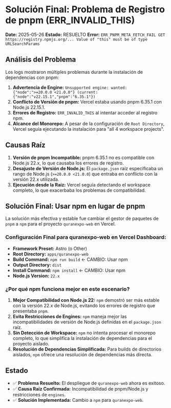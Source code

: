 # Solución Final: Problema de Registro de pnpm (ERR_INVALID_THIS)
 
 **Date:** 2025-05-26
 **Estado:** RESUELTO
 **Error:** `ERR_PNPM_META_FETCH_FAIL GET https://registry.npmjs.org/... Value of "this" must be of type URLSearchParams`
 
 ## Análisis del Problema
 
 Los logs mostraron múltiples problemas durante la instalación de dependencias con pnpm:
 
 1. **Advertencia de Engine:** `Unsupported engine: wanted: {"node":">=20.0.0 <21.0.0"} (current: {"node":"v22.15.1","pnpm":"6.35.1"})`
 2. **Conflicto de Versión de pnpm:** Vercel estaba usando pnpm 6.35.1 con Node.js 22.15.1.
 3. **Errores de Registro:** `ERR_INVALID_THIS` al intentar acceder al registro npm.
 4. **Alcance del Monorepo:** A pesar de la configuración de `Root Directory`, Vercel seguía ejecutando la instalación para "all 4 workspace projects".
 
 ## Causas Raíz
 
 1. **Versión de pnpm Incompatible:** pnpm 6.35.1 no es compatible con Node.js 22.x, lo que causaba los errores de registro.
 2. **Desajuste de Versión de Node.js:** El `package.json` raíz especificaba un rango de Node.js (`>=20.0.0 <21.0.0`) que entraba en conflicto con la versión 22.x utilizada.
 3. **Ejecución desde la Raíz:** Vercel seguía detectando el workspace completo, lo que exacerbaba los problemas de compatibilidad.
 
 ## Solución Final: Usar npm en lugar de pnpm
 
 La solución más efectiva y estable fue cambiar el gestor de paquetes de `pnpm` a `npm` para el proyecto `quranexpo-web` en Vercel.
 
 ### Configuración Final para quranexpo-web en Vercel Dashboard:
 
 - **Framework Preset:** Astro (o Other)
 - **Root Directory:** `apps/quranexpo-web`
 - **Build Command:** `npm run build` ← CAMBIO: Usar npm
 - **Output Directory:** `dist`
 - **Install Command:** `npm install` ← CAMBIO: Usar npm
 - **Node.js Version:** `22.x`
 
 ### ¿Por qué npm funciona mejor en este escenario?
 
 1. **Mejor Compatibilidad con Node.js 22:** `npm` demostró ser más estable con la versión 22.x de Node.js, evitando los errores de registro que presentaba `pnpm`.
 2. **Evita Restricciones de Engines:** `npm` maneja mejor las incompatibilidades de versión de Node.js definidas en el `package.json` raíz.
 3. **Sin Detección de Workspace:** `npm` no intenta procesar el monorepo completo, lo que simplifica la instalación de dependencias para el proyecto aislado.
 4. **Resolución de Dependencias Simplificada:** Para builds de directorios aislados, `npm` ofrece una resolución de dependencias más directa.
 
 ## Estado
 - ✅ **Problema Resuelto:** El despliegue de `quranexpo-web` ahora es exitoso.
 - ✅ **Causa Raíz Confirmada:** Incompatibilidad de pnpm/Node.js y restricciones de `engines`.
 - ✅ **Solución Implementada:** Cambio a `npm` para `quranexpo-web`.